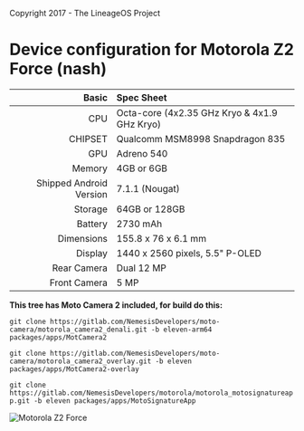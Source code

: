 Copyright 2017 - The LineageOS Project

Device configuration for Motorola Z2 Force (nash)
=====================================

Basic   | Spec Sheet
-------:|:-------------------------
CPU     | Octa-core (4x2.35 GHz Kryo & 4x1.9 GHz Kryo)
CHIPSET | Qualcomm MSM8998 Snapdragon 835
GPU     | Adreno 540
Memory  | 4GB or 6GB
Shipped Android Version | 7.1.1 (Nougat)
Storage | 64GB or 128GB
Battery | 2730 mAh
Dimensions | 155.8 x 76 x 6.1 mm
Display | 1440 x 2560 pixels, 5.5" P-OLED
Rear Camera  | Dual 12 MP
Front Camera | 5 MP

**This tree has Moto Camera 2 included, for build do this:**

`git clone https://gitlab.com/NemesisDevelopers/moto-camera/motorola_camera2_denali.git -b eleven-arm64 packages/apps/MotCamera2`

`git clone https://gitlab.com/NemesisDevelopers/moto-camera/motorola_camera2_overlay.git -b eleven packages/apps/MotCamera2-overlay`

`git clone https://gitlab.com/NemesisDevelopers/motorola/motorola_motosignatureapp.git -b eleven packages/apps/MotoSignatureApp`

![Motorola Z2 Force](https://cdn2.gsmarena.com/vv/bigpic/motorola-moto-z2-force-.jpg "Motorola Z2 Force")
